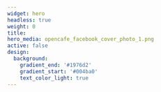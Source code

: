 ```yaml
---
widget: hero
headless: true
weight: 0
title: 
hero_media: opencafe_facebook_cover_photo_1.png
active: false
design:
  background:
    gradient_end: '#1976d2'
    gradient_start: '#004ba0'
    text_color_light: true
---
```

